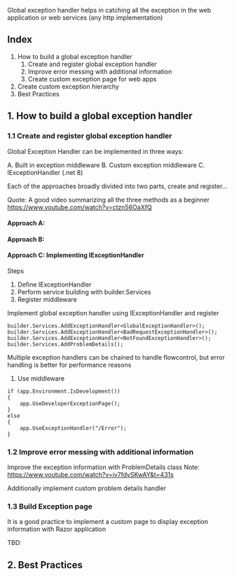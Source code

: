 Global exception handler helps in catching all the exception in the web application or web services (any http implementation)

## Index
1. How to build a global exception handler
   1. Create and register global exception handler
   2. Improve error messing with additional information
   3. Create custom exception page for web apps
2. Create custom exception hierarchy
3. Best Practices

## 1. How to build a global exception handler

### 1.1 Create and register global exception handler
Global Exception Handler can be implemented in three ways:

A. Built in exception middleware
B. Custom exception middleware
C. IExceptionHandler (.net 8)

Each of the approaches broadly divided into two parts, create and register...

Quote: A good video summarizing all the three methods as a beginner
https://www.youtube.com/watch?v=ctzn56OaXfQ

#### Approach A:
#### Approach B:
#### Approach C: Implementing IExceptionHandler

Steps
1. Define IExceptionHandler
2. Perform service building with builder.Services
3. Register middleware

Implement global exception handler using IExceptionHandler and register

```
builder.Services.AddExceptionHandler<GlobalExceptionHandler>();
builder.Services.AddExceptionHandler<BadRequestExceptionHandler>();
builder.Services.AddExceptionHandler<NotFoundExceptionHandler>();
builder.Services.AddProblemDetails();
```

Multiple exception handlers can be chained to handle flowcontrol, but error handling is better for performance reasons

1. Use middleware

```
if (app.Environment.IsDevelopment())
{
    app.UseDeveloperExceptionPage();
}
else
{
    app.UseExceptionHandler("/Error");
}
```

### 1.2 Improve error messing with additional information
Improve the exception information with ProblemDetails class
Note: https://www.youtube.com/watch?v=iv7fdvSKwAY&t=431s

Additionally implement custom problem details handler

### 1.3 Build Exception page
It is a good practice to implement a custom page to display exception information with Razor application

TBD:

## 2. Best Practices

